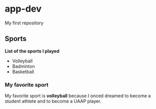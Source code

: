 # app-dev
My first repository
## Sports
**List of the sports I played**
- Volleyball
- Badminton
- Basketball
### My favorite sport
My favorite sport is **volleyball** because I onced dreamed to become a student athlete and to become a  UAAP player. 


